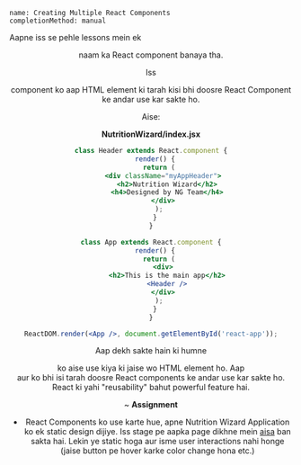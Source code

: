 ```ngMeta
name: Creating Multiple React Components
completionMethod: manual
```
Aapne iss se pehle lessons mein ek <Header> naam ka React component banaya tha.

Iss <Header> component ko aap HTML element ki tarah kisi bhi doosre React Component ke andar use kar sakte ho.

Aise:

**NutritionWizard/index.jsx**
```jsx
class Header extends React.component {
  render() {
    return (
      <div className="myAppHeader">
        <h2>Nutrition Wizard</h2>
        <h4>Designed by NG Team</h4>
      </div>
    );
  }
}

class App extends React.component {
  render() {
    return (
      <div>
        <h2>This is the main app</h2>
        <Header />
      </div>
    );
  }
}

ReactDOM.render(<App />, document.getElementById('react-app'));
```
Aap dekh sakte hain ki humne <Header /> ko aise use kiya ki jaise wo HTML element ho. Aap <Header /> aur <App /> ko bhi isi tarah doosre React components ke andar use kar sakte ho. React ki yahi "reusability" bahut powerful feature hai.

~                                                                         **Assignment**

- React Components ko use karte hue, apne Nutrition Wizard Application ko ek static design dijiye. Iss stage pe aapka page dikhne mein [aisa](https://www.edamam.com/website/wizard.jsp?ver=wizard-basic) ban sakta hai. Lekin ye static hoga aur isme user interactions nahi honge (jaise button pe hover karke color change hona etc.)

